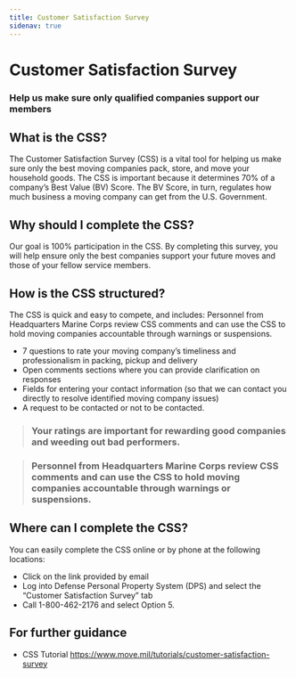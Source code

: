 ```yaml
---
title: Customer Satisfaction Survey
sidenav: true
---
```


# Customer Satisfaction Survey
### Help us make sure only qualified companies support our members

## What is the CSS?
The Customer Satisfaction Survey (CSS) is a vital tool for helping us make sure only the best moving companies pack, store, and move your household goods. The CSS is important because it determines 70% of a company’s Best Value (BV) Score. The BV Score, in turn, regulates how much business a moving company can get from the U.S. Government.

## Why should I complete the CSS?
Our goal is 100% participation in the CSS. By completing this survey, you will help ensure only the best companies support your future moves and those of your fellow service members.

## How is the CSS structured?
The CSS is quick and easy to compete, and includes:
Personnel from Headquarters Marine Corps review CSS comments and can use the CSS to hold moving companies accountable through warnings or suspensions.

* 7 questions to rate your moving company’s timeliness and professionalism in packing, pickup and delivery
* Open comments sections where you can provide clarification on responses
* Fields for entering your contact information (so that we can contact you directly to resolve identified moving company issues)
* A request to be contacted or not to be contacted.

> ### Your ratings are important for rewarding good companies and weeding out bad performers.

> ### Personnel from Headquarters Marine Corps review CSS comments and can use the CSS to hold moving companies accountable through warnings or suspensions.

## Where can I complete the CSS?
You can easily complete the CSS online or by phone at the following locations:
* Click on the link provided by email
* Log into Defense Personal Property System (DPS) and select the “Customer Satisfaction Survey” tab
* Call 1-800-462-2176 and select Option 5.

## For further guidance
* CSS Tutorial
https://www.move.mil/tutorials/customer-satisfaction-survey